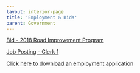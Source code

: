 ```yaml
---
layout: interior-page
title: 'Employment & Bids'
parent: Government
---
```


[Bid - 2018 Road Improvement Program](https://storage.googleapis.com/static.rutherford-nj.com/finance/Employment/BID001.pdf)

[Job Posting - Clerk 1](https://storage.googleapis.com/static.rutherford-nj.com/finance/Employment/CLERK000.pdf)

[Click here to download an employment application](https://storage.googleapis.com/static.rutherford-nj.com/borough-clerk/permits-licenses/Employment%20Application.pdf)
